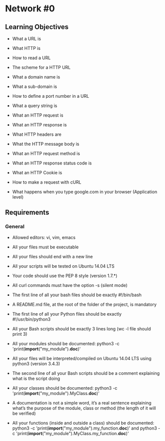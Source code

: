 # Network #0



## Learning Objectives



* What a URL is

* What HTTP is

* How to read a URL

* The scheme for a HTTP URL

* What a domain name is

* What a sub-domain is

* How to define a port number in a URL

* What a query string is

* What an HTTP request is

* What an HTTP response is

* What HTTP headers are

* What the HTTP message body is

* What an HTTP request method is

* What an HTTP response status code is

* What an HTTP Cookie is

* How to make a request with cURL

* What happens when you type google.com in your browser (Application level)



## Requirements

### General



- Allowed editors: vi, vim, emacs

- All your files must be executable

- All your files should end with a new line

- All your scripts will be tested on Ubuntu 14.04 LTS

- Your code should use the PEP 8 style (version 1.7.*)

- All curl commands must have the option -s (silent mode)

- The first line of all your bash files should be exactly #!/bin/bash

- A README.md file, at the root of the folder of the project, is mandatory

- The first line of all your Python files should be exactly #!/usr/bin/python3

- All your Bash scripts should be exactly 3 lines long (wc -l file should print 3)

- All your modules should be documented: python3 -c 'print(__import__("my_module").__doc__)'

- All your files will be interpreted/compiled on Ubuntu 14.04 LTS using python3 (version 3.4.3)

- The second line of all your Bash scripts should be a comment explaining what is the script doing

- All your classes should be documented: python3 -c 'print(__import__("my_module").MyClass.__doc__)'

- A documentation is not a simple word, it’s a real sentence explaining what’s the purpose of the module, class or method (the length of it will be verified)

- All your functions (inside and outside a class) should be documented: python3 -c 'print(__import__("my_module").my_function.__doc__)' and python3 -c 'print(__import__("my_module").MyClass.my_function.__doc__)'
